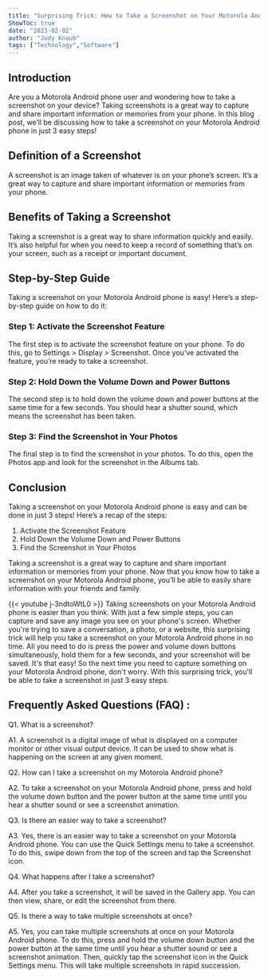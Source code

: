 ```yaml
---
title: "Surprising Trick: How to Take a Screenshot on Your Motorola Android Phone in Just 3 Easy Steps!"
ShowToc: true 
date: "2023-02-02"
author: "Jody Knaub" 
tags: ["Technology","Software"]
---
```

## Introduction 
Are you a Motorola Android phone user and wondering how to take a screenshot on your device? Taking screenshots is a great way to capture and share important information or memories from your phone. In this blog post, we’ll be discussing how to take a screenshot on your Motorola Android phone in just 3 easy steps!

## Definition of a Screenshot
A screenshot is an image taken of whatever is on your phone’s screen. It’s a great way to capture and share important information or memories from your phone.

## Benefits of Taking a Screenshot
Taking a screenshot is a great way to share information quickly and easily. It’s also helpful for when you need to keep a record of something that’s on your screen, such as a receipt or important document.

## Step-by-Step Guide
Taking a screenshot on your Motorola Android phone is easy! Here’s a step-by-step guide on how to do it:

### Step 1: Activate the Screenshot Feature
The first step is to activate the screenshot feature on your phone. To do this, go to Settings > Display > Screenshot. Once you’ve activated the feature, you’re ready to take a screenshot.

### Step 2: Hold Down the Volume Down and Power Buttons
The second step is to hold down the volume down and power buttons at the same time for a few seconds. You should hear a shutter sound, which means the screenshot has been taken.

### Step 3: Find the Screenshot in Your Photos
The final step is to find the screenshot in your photos. To do this, open the Photos app and look for the screenshot in the Albums tab.

## Conclusion
Taking a screenshot on your Motorola Android phone is easy and can be done in just 3 steps! Here’s a recap of the steps: 

1. Activate the Screenshot Feature 
2. Hold Down the Volume Down and Power Buttons 
3. Find the Screenshot in Your Photos 

Taking a screenshot is a great way to capture and share important information or memories from your phone. Now that you know how to take a screenshot on your Motorola Android phone, you’ll be able to easily share information with your friends and family.

{{< youtube j-3ndtoWtL0 >}} 
Taking screenshots on your Motorola Android phone is easier than you think. With just a few simple steps, you can capture and save any image you see on your phone's screen. Whether you're trying to save a conversation, a photo, or a website, this surprising trick will help you take a screenshot on your Motorola Android phone in no time. All you need to do is press the power and volume down buttons simultaneously, hold them for a few seconds, and your screenshot will be saved. It's that easy! So the next time you need to capture something on your Motorola Android phone, don't worry. With this surprising trick, you'll be able to take a screenshot in just 3 easy steps.

## Frequently Asked Questions (FAQ) :
Q1. What is a screenshot?

A1. A screenshot is a digital image of what is displayed on a computer monitor or other visual output device. It can be used to show what is happening on the screen at any given moment.

Q2. How can I take a screenshot on my Motorola Android phone?

A2. To take a screenshot on your Motorola Android phone, press and hold the volume down button and the power button at the same time until you hear a shutter sound or see a screenshot animation.

Q3. Is there an easier way to take a screenshot?

A3. Yes, there is an easier way to take a screenshot on your Motorola Android phone. You can use the Quick Settings menu to take a screenshot. To do this, swipe down from the top of the screen and tap the Screenshot icon.

Q4. What happens after I take a screenshot?

A4. After you take a screenshot, it will be saved in the Gallery app. You can then view, share, or edit the screenshot from there.

Q5. Is there a way to take multiple screenshots at once?

A5. Yes, you can take multiple screenshots at once on your Motorola Android phone. To do this, press and hold the volume down button and the power button at the same time until you hear a shutter sound or see a screenshot animation. Then, quickly tap the screenshot icon in the Quick Settings menu. This will take multiple screenshots in rapid succession.


